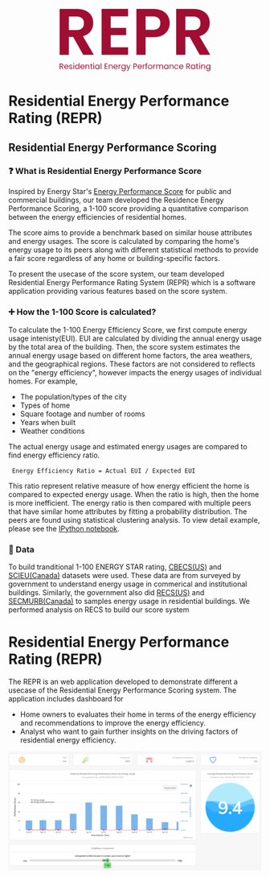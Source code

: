 <p align="center">
  <img src="misc/REPR.svg" alt="REPR-logo" width="300px"/>
</p>

# Residential Energy Performance Rating (REPR)
## Residential Energy Performance Scoring
### :question: What is Residential Energy Performance Score
Inspired by Energy Star's [Energy Performance Score](https://portfoliomanager.energystar.gov/pdf/reference/ENERGY%20STAR%20Score.pdf) for public and commercial buildings, our team developed the Residence Energy Performance Scoring, a 1-100 score providing a quantitative comparison between the energy efficiencies of residential homes.

The score aims to provide a benchmark based on similar house attributes and energy usages. The score is calculated by comparing the home's energy usage to its peers along with different statistical methods to provide a fair score regardless of any home or building-specific factors.

To present the usecase of the score system, our team developed Residential Energy Performance Rating System (REPR) which is a software application providing various features based on the score system.

### :heavy_plus_sign: How the 1-100 Score is calculated?
To calculate the 1-100 Energy Efficiency Score, we first compute energy usage intenisty(EUI). EUI are calculated by dividing the annual energy usage by the total area of the building. Then, the score system estimates the annual energy usage based on different home factors, the area weathers, and the geographical regions. These factors are not considered to reflects on the "energy efficiency", however impacts the energy usages of individual homes. For example,
* The population/types of the city
* Types of home
* Square footage and number of rooms
* Years when built
* Weather conditions

The actual energy usage and estimated energy usages are compared to find energy efficiency ratio.
```
 Energy Efficiency Ratio = Actual EUI / Expected EUI
```
This ratio represent relative measure of how energy efficient the home is compared to expected energy usage.  When the ratio is high, then the home is more inefficient. The energy ratio is then compared with multiple peers that have similar home attributes by fitting a probability distribution. The peers are found using statistical clustering analysis. To view detail example, please see the [IPython notebook]().

### :open_file_folder: Data
To build tranditional 1-100 ENERGY STAR rating, [CBECS(US)](https://www.eia.gov/consumption/commercial/) and [SCIEU(Canada)](https://oee.nrcan.gc.ca/corporate/statistics/neud/dpa/menus/scieu/2014/tables.cfm) datasets were used. These data are from surveyed by government to understand energy usage in commerical and institutional buildings. Similarly, the government also did [RECS(US)](https://www.eia.gov/consumption/residential/) and [SECMURB(Canada)](https://oee.nrcan.gc.ca/corporate/statistics/neud/dpa/menus/murb/2018/tables.cfm) to samples energy usage in residential buildings. We performed analysis on RECS to build our score system
# Residential Energy Performance Rating (REPR)
The REPR is an web application developed to demonstrate different a usecase of the Residential Energy Performance Scoring system. The application includes dashboard for 
* Home owners to evaluates their home in terms of the energy efficiency and recommendations to improve the energy efficiency.
* Analyst who want to gain further insights on the driving factors of residential energy efficiency. 

<img src="misc/user-dashboard.png" alt="user-dashboard"/>

